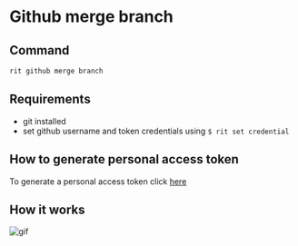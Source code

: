 # Github merge branch

## Command

```bash
rit github merge branch
```

## Requirements

- git installed
- set github username and token credentials using `$ rit set credential`

## How to generate personal access token

To generate a personal access token click [here](https://github.com/settings/tokens)

## How it works

![gif](https://media.giphy.com/media/U5bfisA8omNg52kEG1/giphy.gif)
